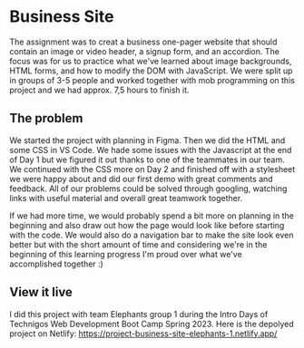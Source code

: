 # Business Site

The assignment was to creat a business one-pager website that should contain an image or video header, a signup form, and an accordion. The focus was for us to practice what we've learned about image backgrounds, HTML forms, and how to modify the DOM with JavaScript. We were split up in groups of 3-5 people and worked together with mob programming on this project and we had approx. 7,5 hours to finish it.

## The problem

We started the project with planning in Figma. Then we did the HTML and some CSS in VS Code. We hade some issues with the Javascript at the end of Day 1 but we figured it out thanks to one of the teammates in our team. We continued with the CSS more on Day 2 and finished off with a stylesheet we were happy about and did our first demo with great comments and feedback. All of our problems could be solved through googling, watching links with useful material and overall great teamwork together.

If we had more time, we would probably spend a bit more on planning in the beginning and also draw out how the page would look like before starting with the code. We would also do a navigation bar to make the site look even better but with the short amount of time and considering we're in the beginning of this learning progress I'm proud over what we've accomplished together :)

## View it live
I did this project with team Elephants group 1 during the Intro Days of Technigos Web Development Boot Camp Spring 2023. Here is the depolyed project on Netlify: https://project-business-site-elephants-1.netlify.app/